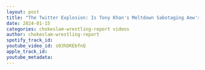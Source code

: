 ```yaml
---
layout: post
title: "The Twitter Explosion: Is Tony Khan's Meltdown Sabotaging Aew's Growth? Ep#178"
date: 2024-01-15
categories: chokeslam-wrestling-report videos
author: chokeslam-wrestling-report
spotify_track_id: 
youtube_video_id: s03hDKEbfnQ
apple_track_id: 
youtube_metadata: 
---
```


